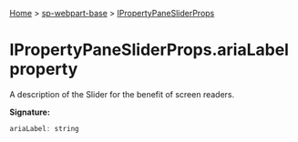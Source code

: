 <!-- docId=sp-webpart-base.ipropertypanesliderprops.arialabel -->

[Home](./index.md) &gt; [sp-webpart-base](./sp-webpart-base.md) &gt; [IPropertyPaneSliderProps](./sp-webpart-base.ipropertypanesliderprops.md)

# IPropertyPaneSliderProps.ariaLabel property

A description of the Slider for the benefit of screen readers.

**Signature:**
```javascript
ariaLabel: string
```

